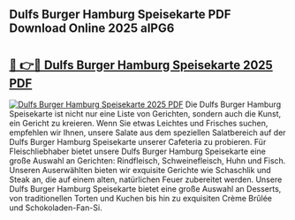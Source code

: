 ## Dulfs Burger Hamburg Speisekarte PDF Download Online 2025 aIPG6

# <h2><a href="http://gc6in5m.nevu.top/?p=Dulfs+Burger+Hamburg+Speisekarte">🔗 👉🔴 Dulfs Burger Hamburg Speisekarte 2025 PDF</a></h2>

[![Dulfs Burger Hamburg Speisekarte 2025 PDF](https://i.imgur.com/dBaPXMq.png)](http://gc6in5m.nevu.top/?p=Dulfs+Burger+Hamburg+Speisekarte)
Die Dulfs Burger Hamburg Speisekarte ist nicht nur eine Liste von Gerichten, sondern auch die Kunst, ein Gericht zu kreieren. Wenn Sie etwas Leichtes und Frisches suchen, empfehlen wir Ihnen, unsere Salate aus dem speziellen Salatbereich auf der Dulfs Burger Hamburg Speisekarte unserer Cafeteria zu probieren. Für Fleischliebhaber bietet unsere Dulfs Burger Hamburg Speisekarte eine große Auswahl an Gerichten: Rindfleisch, Schweinefleisch, Huhn und Fisch. Unseren Auserwählten bieten wir exquisite Gerichte wie Schaschlik und Steak an, die auf einem alten, natürlichen Feuer zubereitet werden. Unsere Dulfs Burger Hamburg Speisekarte bietet eine große Auswahl an Desserts, von traditionellen Torten und Kuchen bis hin zu exquisiten Crème Brûlée und Schokoladen-Fan-Si.
